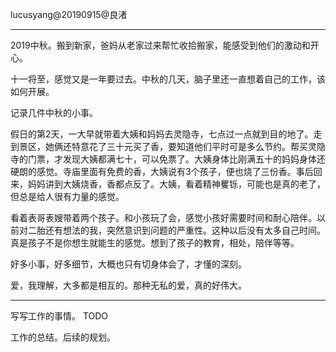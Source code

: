 lucusyang@20190915@良渚

--------------------------------



2019中秋。搬到新家，爸妈从老家过来帮忙收拾搬家，能感受到他们的激动和开心。

十一将至，感觉又是一年要过去。中秋的几天，脑子里还一直想着自己的工作，该如何开展。



记录几件中秋的小事。



假日的第2天，一大早就带着大姨和妈妈去灵隐寺，七点过一点就到目的地了。走到景区，她俩还特意花了三十元买了香，要知道他们平时可是多么节约。帮买灵隐寺的门票，才发现大姨都满七十，可以免票了。大姨身体比刚满五十的妈妈身体还硬朗的感觉。寺庙里面有免费的香，大姨说有3个孩子，便也烧了三份香。事后回来，妈妈讲到大姨烧香，香都点反了。大姨，看着精神矍铄，可能也是真的老了，但总是给人很有力量的感觉。



看着表哥表嫂带着两个孩子。和小孩玩了会，感觉小孩好需要时间和耐心陪伴。以前对二胎还有想法的我，突然意识到问题的严重性。这种以后没有太多自己时间。真是孩子不是你想生就能生的感觉。想到了孩子的教育，相处，陪伴等等。



好多小事，好多细节，大概也只有切身体会了，才懂的深刻。

爱，我理解，大多都是相互的。那种无私的爱，真的好伟大。



-----

写写工作的事情。 TODO

工作的总结。后续的规划。



